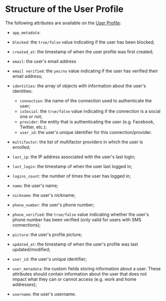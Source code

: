# Structure of the User Profile

The following attributes are available on the [User Profile](/user-profile/index.md):

* `app_metadata`:

* `blocked`: the `true/false` value indicating if the user has been blocked;

* `created_at`: the timestamp of when the user profile was first created;

* `email`: the user's email address

* `email verified`: the `yes/no` value indicating if the user has verified their email address;

* `identities`: the array of objects with information about the user's identities:

    * `connection`: the name of the connection used to authenticate the user;
    * `isSocial`: the `true/false` value indicating if the connection is a social one or not;
    * `provider`: the entity that is authenticating the user (e.g. Facebook, Twitter, etc.);
    * `user_id`: the user's unique identifier for this connection/provider.


* `multifactor`: the list of multifactor providers in which the user is enrolled;

* `last_ip`: the IP address associated with the user's last login;

* `last_login`: the timestamp of when the user last logged in;

* `logins_count`: the number of times the user has logged in;

* `name`: the user's name;

* `nickname`: the user's nickname;

* `phone_number`: the user's phone number;

* `phone_verified`: the `true/false` value indicating whether the user's phone number has been verified (only valid for users with SMS connections);

* `picture`: the user's profile picture;

* `updated_at`: the timestamp of when the user's profile was last updated/modified;

* `user_id`: the user's unique identifier;

* `user_metadata`: the custom fields storing information about a user. These attributes should contain information about the user that does not impact what they can or cannot access (e.g. work and home addresses);

* `username`: the user's username.

